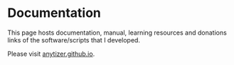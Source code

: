 # Documentation
This page hosts documentation, manual, learning resources and donations links of the software/scripts that I developed.

Please visit [anytizer.github.io](https://anytizer.github.io).